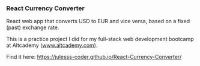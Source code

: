 ### React Currency Converter    

React web app that converts USD to EUR and vice versa, based on a fixed (past) exchange rate.

This is a practice project I did for my full-stack web development bootcamp at Altcademy (www.altcademy.com).

Find it here: https://julesss-coder.github.io/React-Currency-Converter/